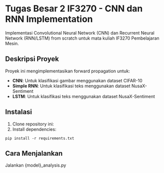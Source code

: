 # Tugas Besar 2 IF3270 - CNN dan RNN Implementation

Implementasi Convolutional Neural Network (CNN) dan Recurrent Neural Network (RNN/LSTM) from scratch untuk mata kuliah IF3270 Pembelajaran Mesin.

## Deskripsi Proyek

Proyek ini mengimplementasikan forward propagation untuk:
- **CNN**: Untuk klasifikasi gambar menggunakan dataset CIFAR-10
- **Simple RNN**: Untuk klasifikasi teks menggunakan dataset NusaX-Sentiment
- **LSTM**: Untuk klasifikasi teks menggunakan dataset NusaX-Sentiment


## Instalasi

1. Clone repository ini:
2. Install dependencies:
```
pip install -r requirements.txt
```

## Cara Menjalankan

Jalankan {model}_analysis.py

